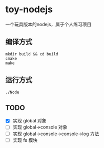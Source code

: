 # toy-nodejs
一个玩具版本的nodejs，属于个人练习项目

## 编译方式
```shell
mkdir build && cd build
cmake
make
```

## 运行方式
```shell
./Node
```

## TODO

- [x] 实现 global 对象
- [ ] 实现 global->console 对象 
- [ ] 实现 global->console->console->log 方法
- [ ] 实现 fs 模块
